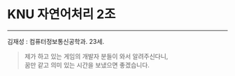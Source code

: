 # KNU 자연어처리 2조

---
김재성
:  컴퓨터정보통신공학과.
23세. 
> 제가 하고 있는 게임의 개발자 분들이 와서 알려주신다니,  
> 꿈만 같고 의미 있는 시간을 보냈으면 좋겠습니다.
